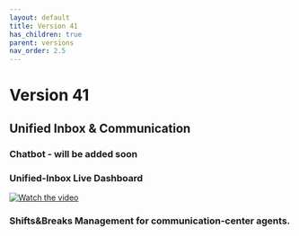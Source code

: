 ```yaml
---
layout: default
title: Version 41
has_children: true
parent: versions
nav_order: 2.5
---
```



# Version 41

## Unified Inbox & Communication 

### Chatbot - will be added soon
### Unified-Inbox Live Dashboard

[![Watch the video](https://img.youtube.com/vi/-HVVNJyv0kE/hqdefault.jpg)](https://youtu.be/-HVVNJyv0kE)

### Shifts&Breaks Management for communication-center agents.
